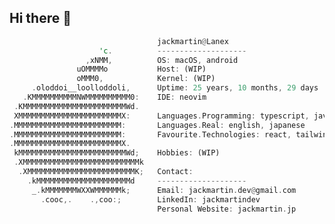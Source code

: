 ## Hi there 👋

```rust
                                 jackmartin@Lanex
                    'c.          --------------------
                 ,xNMM,          OS: macOS, android
               uOMMMMo           Host: (WIP)
               oMMM0,            Kernel: (WIP)
     .oloddoi__loolloddoli,      Uptime: 25 years, 10 months, 29 days
   .KMMMMMMMMMMNWMMMMMMMMMM0:    IDE: neovim
 .KMMMMMMMMMMMMMMMMMMMMMMMWd.    
 XMMMMMMMMMMMMMMMMMMMMMMMX:      Languages.Programming: typescript, javascript, python, rust, html, css
.MMMMMMMMMMMMMMMMMMMMMMMM:       Languages.Real: english, japanese
.MMMMMMMMMMMMMMMMMMMMMMMM:       Favourite.Technologies: react, tailwind, nextjs, docker, neovim, tauri
.MMMMMMMMMMMMMMMMMMMMMMMMX.      
 kMMMMMMMMMMMMMMMMMMMMMMMMWd;    Hobbies: (WIP)
 .XMMMMMMMMMMMMMMMMMMMMMMMMMMk   
  .XMMMMMMMMMMMMMMMMMMMMMMMMK;   Contact:
    .kMMMMMMMMMMMMMMMMMMMMMd     --------------------                                                        
     _.kMMMMMMMWXXWMMMMMMk;      Email: jackmartin.dev@gmail.com
       .cooc,.    .,coo:;        LinkedIn: jackmartindev
                                 Personal Website: jackmartin.jp
```


<!--
**JackMartinDev/JackMartinDev** is a ✨ _special_ ✨ repository because its `README.md` (this file) appears on your GitHub profile.

Here are some ideas to get you started:

- 🔭 I’m currently working on ...
- 🌱 I’m currently learning ...
- 👯 I’m looking to collaborate on ...
- 🤔 I’m looking for help with ...
- 💬 Ask me about ...
- 📫 How to reach me: ...
- 😄 Pronouns: ...
- ⚡ Fun fact: ...
-->
